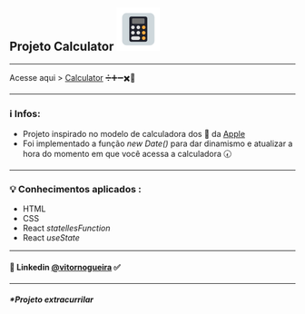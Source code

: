 ## Projeto Calculator ![alt text](./iconCalculator.svg)
---
Acesse aqui > [Calculator]() ➗➕➖✖️🟰

---
### ℹ Infos:
- Projeto inspirado no modelo de calculadora dos 📱 da [Apple](https://www.apple.com/)
- Foi implementado a função _new Date()_ para dar dinamismo e atualizar a hora do momento em que você acessa a calculadora 🕢
---

### 💡 Conhecimentos aplicados :
- HTML
- CSS
- React _statellesFunction_
- React _useState_  

---
#### 🔗 Linkedin [@vitornogueira](https://www.linkedin.com/in/vitor-noqueira-913a9284/) ✅
---

##### *Projeto extracurrilar 

